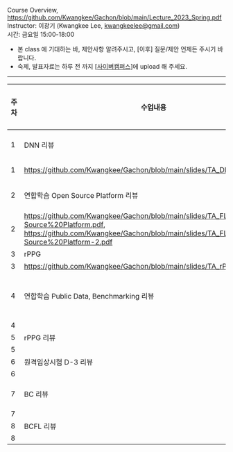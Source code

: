 Course Overview, https://github.com/Kwangkee/Gachon/blob/main/Lecture_2023_Spring.pdf  
Instructor: 이광기 (Kwangkee Lee, kwangkeelee@gmail.com)  
시간: 금요일 15:00-18:00  
- 본 class 에 기대하는 바, 제안사항 알려주시고, [이후] 질문/제안 언제든 주시기 바랍니다.
- 숙제, 발표자료는 하루 전 까지 [[사이버캠퍼스](https://cyber.gachon.ac.kr/course/view.php?id=85330)]에 upload 해 주세요.

***
|주차|수업내용|TA|학생발표|
|---|---|--|--|
|1|DNN 리뷰|PyTorch 설치, Tutorial/Sample code||
|1|https://github.com/Kwangkee/Gachon/blob/main/slides/TA_DL_overview.pdf|Install/Sample Guide|
|2|연합학습 Open Source Platform 리뷰|설치, Tutorial/Sample code||
|2|https://github.com/Kwangkee/Gachon/blob/main/slides/TA_FL%20Open-Source%20Platform.pdf, https://github.com/Kwangkee/Gachon/blob/main/slides/TA_FL%20Open-Source%20Platform-2.pdf|Install/Sample Guide|
|3|rPPG|실습||
|3|https://github.com/Kwangkee/Gachon/blob/main/slides/TA_rPPG_Overview.pdf
|4|연합학습 Public Data, Benchmarking 리뷰|PFL Benchmarking 설치, Tutorial/Sample code||
|4|
|5|rPPG 리뷰|rPPG code 리뷰||
|5|
|6|원격임상시험 D-3 리뷰|PoC 결과||
|6|
|7|BC 리뷰|Ethereum Simulator, Solidity||
|7|
|8|BCFL 리뷰|2CP Simulator||
|8|

